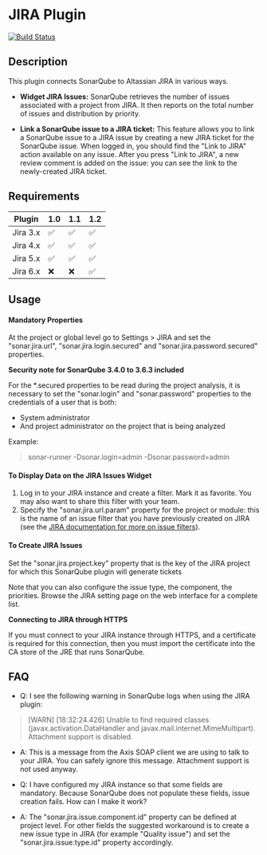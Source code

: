 JIRA Plugin
===========
[![Build Status](https://api.travis-ci.org/SonarQubeCommunity/sonar-jira.svg)](https://travis-ci.org/SonarQubeCommunity/sonar-jira)


## Description
This plugin connects SonarQube to Altassian JIRA in various ways.

* **Widget JIRA Issues:**
SonarQube retrieves the number of issues associated with a project from JIRA. It then reports on the total number of issues and distribution by priority.

* **Link a SonarQube issue to a JIRA ticket:**
This feature allows you to link a SonarQube issue to a JIRA issue by creating a new JIRA ticket for the SonarQube issue.
When logged in, you should find the "Link to JIRA" action available on any issue.
After you press "Link to JIRA", a new review comment is added on the issue: you can see the link to the newly-created JIRA ticket.

## Requirements

Plugin | 1.0 | 1.1 | 1.2
------ | --- | --- | ---
Jira 3.x | :white_check_mark: | :white_check_mark: | :white_check_mark:
Jira 4.x | :white_check_mark: | :white_check_mark: | :white_check_mark:
Jira 5.x | :white_check_mark: | :white_check_mark: | :white_check_mark:
Jira 6.x | :x: | :x: | :white_check_mark:
	
## Usage

#### Mandatory Properties

At the project or global level go to Settings > JIRA and set the "sonar.jira.url", "sonar.jira.login.secured" and "sonar.jira.password.secured" properties.

**Security note for SonarQube 3.4.0 to 3.6.3 included**

For the *.secured properties to be read during the project analysis, it is necessary to set the "sonar.login" and "sonar.password" properties to the credentials of a user that is both:
* System administrator
* And project administrator on the project that is being analyzed

Example:
> sonar-runner -Dsonar.login=admin -Dsonar.password=admin

#### To Display Data on the JIRA Issues Widget

1. Log in to your JIRA instance and create a filter. Mark it as favorite. You may also want to share this filter with your team.
2. Specify the "sonar.jira.url.param" property for the project or module: this is the name of an issue filter that you have previously created on JIRA (see the [JIRA documentation for more on issue filters](https://confluence.atlassian.com/pages/viewpage.action?pageId=284367607)).

#### To Create JIRA Issues

Set the "sonar.jira.project.key" property that is the key of the JIRA project for which this SonarQube plugin will generate tickets

Note that you can also configure the issue type, the component, the priorities. Browse the JIRA setting page on the web interface for a complete list.

**Connecting to JIRA through HTTPS**

If you must connect to your JIRA instance through HTTPS, and a certificate is required for this connection, then you must import the certificate into the CA store of the JRE that runs SonarQube.

## FAQ

* Q: I see the following warning in SonarQube logs when using the JIRA plugin:

> [WARN] [18:32:24.426] Unable to find required classes (javax.activation.DataHandler and javax.mail.internet.MimeMultipart). Attachment support is disabled.

* A: This is a message from the Axis SOAP client we are using to talk to your JIRA. You can safely ignore this message. Attachment support is not used anyway.


* Q: I have configured my JIRA instance so that some fields are mandatory. Because SonarQube does not populate these fields, issue creation fails. How can I make it work?
* A: The "sonar.jira.issue.component.id" property can be defined at project level. For other fields the suggested workaround is to create a new issue type in JIRA (for example "Quality issue") and set the "sonar.jira.issue.type.id" property accordingly.
